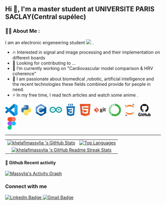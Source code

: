 ## Hi 👋, I'm a master student at UNIVERSITE PARIS SACLAY(Central supélec)
### :woman_technologist: About Me :
I am an electronic engeneering student <img src="https://media.giphy.com/media/WUlplcMpOCEmTGBtBW/giphy.gif" width="30"> .
- :fire: Interested in signal and image processing and their implementation on different boards
- :calendar: Looking for contributing to ...
- :telescope: I’m currently working on "Cardiovascular model comparison & HRV coherence"
- :seedling: I am passionate about biomedical ,robotic, artificial intelligence and the recent technologies these fields combined provide for people in need.
- :zap: In my free time, I  read tech articles and watch some anime .


<div>
<img src="https://github.com/devicons/devicon/blob/master/icons/vscode/vscode-original.svg"  title="vscode" alt="p" width="40" height="40"/>&nbsp;
<img src="https://github.com/devicons/devicon/blob/master/icons/python/python-original.svg"  title="python" alt="p" width="40" height="40"/>&nbsp;
  <img src="https://github.com/devicons/devicon/blob/master/icons/c/c-original.svg"  title="c" alt="c" width="40" height="40"/>&nbsp;
  <img src="https://github.com/devicons/devicon/blob/master/icons/arduino/arduino-original.svg"  title="arduino" alt="arduino" width="40" height="40"/>&nbsp;
  <img src="https://github.com/devicons/devicon/blob/master/icons/css3/css3-plain-wordmark.svg"  title="CSS3" alt="CSS" width="40" height="40"/>&nbsp;
  <img src="https://github.com/devicons/devicon/blob/master/icons/html5/html5-original.svg" title="HTML5" alt="HTML" width="40" height="40"/>&nbsp;
  <img src="https://github.com/devicons/devicon/blob/master/icons/git/git-original-wordmark.svg" title="Git" alt="Git" width="40" height="40"/>&nbsp;
   <img src="https://github.com/devicons/devicon/blob/master/icons/anaconda/anaconda-original.svg" title="anaconda" alt="anaconda" width="40" height="40"/>&nbsp;
   <img src="https://github.com/devicons/devicon/blob/master/icons/jupyter/jupyter-original.svg" title="jupyter" alt="j" width="40" height="40"/>&nbsp;
     <img src="https://github.com/devicons/devicon/blob/master/icons/github/github-original-wordmark.svg" title="github" alt="github" width="40" height="40"/>&nbsp;
      <img src="https://github.com/devicons/devicon/blob/master/icons/figma/figma-original.svg"  title="figma" alt="figma" width="40" height="40"/>&nbsp;
</div>

---
<table>
  <tr>
    <td>
      <a href="https://github.com/anuraghazra/github-readme-stats"> <img src="https://github-readme-stats.vercel.app/api?username=khelafimassylia
&show_icons=true&hide_border=true&&count_private=true&include_all_commits=true&theme=tokyonight" alt="khelafimassylia
's GitHub Stats" /> </a>
    </td>
    <td>
      <a href="https://github.com/anuraghazra/github-readme-stats"> <img src="https://github-readme-stats.vercel.app/api/top-langs/?username=khelafimassylia
&show_icons=true&hide_border=true&layout=compact&langs_count=8&theme=tokyonight" alt="Top Languages" /> </a>
    </td>
  </tr>
  <tr>
    <td colspan=2 align="center">
      <a href="https://git.io/streak-stats"> <img src="https://streak-stats.demolab.com?user=khelafimassylia
&theme=tokyonight&hide_border=true" alt="khelafimassylia
's GitHub Readme Streak Stats" /> </a>
    </td>
  </tr>
</table>

#### :eyes: Github Recent activity
<a href="https://github.com/khelafimassylia
"><img alt="Massylia's Activity Graph" src="https://activity-graph.herokuapp.com/graph?username=khelafimassylia
&custom_title=Massylia's%20Contribution%20Graph&theme=react" /></a>

### Connect with me
<div id="social-media" style="text-align:left">
    <a href="https://www.linkedin.com/in/khelafimassylia/">
        <img src="https://img.shields.io/badge/linkedin-%230077B5.svg?&style=for-the-badge&logo=linkedin&logoColor=white" alt="Linkedin Badge">
    <a href="mailto:massylia.khelafi@g.enp.edu.dz"> <img src="https://img.shields.io/badge/gmail-red?style=for-the-badge&logo=gmail&logoColor=white" alt="Gmail Badge"/></a>
</div>
